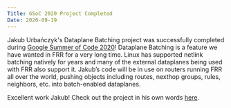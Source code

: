 ```yaml
---
Title: GSoC 2020 Project Completed
Date: 2020-09-19
---
```


Jakub Urbańczyk's Dataplane Batching project was successfully completed during [Google Summer of Code 2020](https://summerofcode.withgoogle.com/organizations/5123816730132480/)!  Dataplane Batching is a feature we have wanted in FRR for a very long time.  Linux has supported netlink batching natively for years and many of the external dataplanes being used with FRR also support it.  Jakub’s code will be in use on routers running FRR all over the world, pushing objects including routes, nexthop groups, rules, neighbors, etc. into batch-enabled dataplanes.

Excellent work Jakub! Check out the project in his own words [here](https://urbanczyk.dev/post/gsoc2020/).
